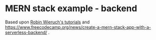 # MERN stack example - backend

Based upon [Robin Wieruch's tutorials](https://www.robinwieruch.de/node-js-express-tutorial) and \
https://www.freecodecamp.org/news/create-a-mern-stack-app-with-a-serverless-backend/ .
